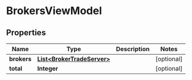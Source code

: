 
# BrokersViewModel

## Properties
Name | Type | Description | Notes
------------ | ------------- | ------------- | -------------
**brokers** | [**List&lt;BrokerTradeServer&gt;**](BrokerTradeServer.md) |  |  [optional]
**total** | **Integer** |  |  [optional]



